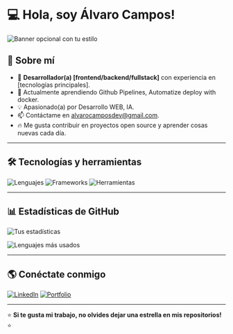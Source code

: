 # 💻 Hola, soy Álvaro Campos!

![Banner opcional con tu estilo](https://cdn.discordapp.com/attachments/886607607115161640/1337911712854048868/Black_Elegant_Minimalist_Profile_LinkedIn_Banner.png?ex=67a92ae1&is=67a7d961&hm=454ebfa39ea9cece373414b6aadee4a08fb1bf9e2fa81320d0275cda6556c995&)

## 🚀 Sobre mí

- 🎯 **Desarrollador(a) [frontend/backend/fullstack]** con experiencia en [tecnologías principales].
- 🌱 Actualmente aprendiendo Github Pipelines, Automatize deploy with docker.
- 💡 Apasionado(a) por Desarrollo WEB, IA.
- 📫 Contáctame en alvarocamposdev@gmail.com.
- 🔥 Me gusta contribuir en proyectos open source y aprender cosas nuevas cada día.

---

## 🛠 Tecnologías y herramientas

![Lenguajes](https://skillicons.dev/icons?i=js,ts,python,html,css)
![Frameworks](https://skillicons.dev/icons?i=react,vue,angular,laravel,reflex)
![Herramientas](https://skillicons.dev/icons?i=git,github,docker,linux)

---

## 📊 Estadísticas de GitHub

![Tus estadísticas](https://github-readme-stats.vercel.app/api?username=alvarocampossanchez14&show_icons=true&theme=dark)

![Lenguajes más usados](https://github-readme-stats.vercel.app/api/top-langs/?username=alvarocampossanchez14&layout=compact&theme=dark)

---

## 🌎 Conéctate conmigo

[![LinkedIn](https://img.shields.io/badge/LinkedIn-%230077B5.svg?style=for-the-badge&logo=linkedin&logoColor=white)](https://www.linkedin.com/in/alvaro-campos-sanchez-4aabb6288/)
[![Portfolio](https://img.shields.io/badge/Portfolio-%23000000.svg?style=for-the-badge&logo=firefox&logoColor=white)](https://alvarocampos.dev)

---

⭐ **Si te gusta mi trabajo, no olvides dejar una estrella en mis repositorios!** ⭐
